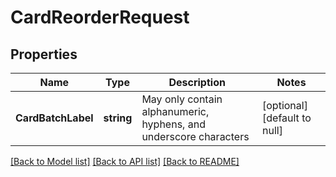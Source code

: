 # CardReorderRequest

## Properties
Name | Type | Description | Notes
------------ | ------------- | ------------- | -------------
**CardBatchLabel** | **string** | May only contain alphanumeric, hyphens, and underscore characters | [optional] [default to null]

[[Back to Model list]](../README.md#documentation-for-models) [[Back to API list]](../README.md#documentation-for-api-endpoints) [[Back to README]](../README.md)


